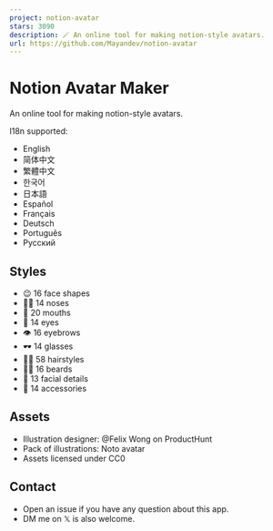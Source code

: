```yaml
---
project: notion-avatar
stars: 3090
description: 🪄 An online tool for making notion-style avatars.
url: https://github.com/Mayandev/notion-avatar
---
```


Notion Avatar Maker
===================

An online tool for making notion-style avatars.

I18n supported:

-   English
-   简体中文
-   繁體中文
-   한국어
-   日本語
-   Español
-   Français
-   Deutsch
-   Português
-   Русский

Styles
------

-   😉 16 face shapes
-   👃🏼 14 noses
-   👄 20 mouths
-   👀 14 eyes
-   👁️ 16 eyebrows
-   🕶️ 14 glasses
-   💇‍♀️ 58 hairstyles
-   🎅🏼 16 beards
-   💋 13 facial details
-   💍 14 accessories

Assets
------

-   Illustration designer: @Felix Wong on ProductHunt
-   Pack of illustrations: Noto avatar
-   Assets licensed under CC0

Contact
-------

-   Open an issue if you have any question about this app.
-   DM me on 𝕏 is also welcome.
